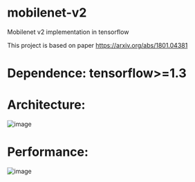 # mobilenet-v2
Mobilenet v2 implementation in tensorflow

This project is based on paper https://arxiv.org/abs/1801.04381

# Dependence: tensorflow>=1.3

# Architecture:
![image](https://github.com/shenduliandan/mobilenet-v2/blob/master/figures/1.png)

# Performance:
![image](https://github.com/shenduliandan/mobilenet-v2/blob/master/figures/2.png)

